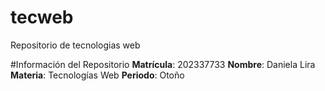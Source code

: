 # tecweb
Repositorio de tecnologias web

#Información del Repositorio
**Matrícula**: 202337733
**Nombre**: Daniela Lira
**Materia**: Tecnologías Web
**Periodo**: Otoño

